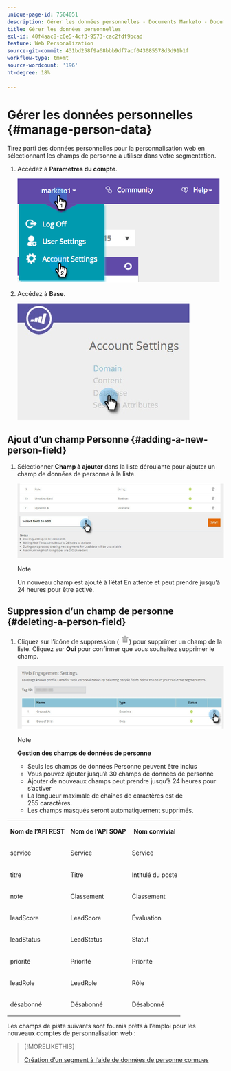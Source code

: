 ```yaml
---
unique-page-id: 7504051
description: Gérer les données personnelles - Documents Marketo - Documentation du produit
title: Gérer les données personnelles
exl-id: 40f4aac8-c6e5-4cf3-9573-cac2fdf9bcad
feature: Web Personalization
source-git-commit: 431bd258f9a68bbb9df7acf043085578d3d91b1f
workflow-type: tm+mt
source-wordcount: '196'
ht-degree: 18%

---
```


# Gérer les données personnelles {#manage-person-data}

Tirez parti des données personnelles pour la personnalisation web en sélectionnant les champs de personne à utiliser dans votre segmentation.

1. Accédez à **Paramètres du compte**.

   ![](assets/image2015-5-7-15-3a17-3a23.png)

1. Accédez à **Base**.

   ![](assets/account-settings-dropdown-database.jpg)

## Ajout d’un champ Personne {#adding-a-new-person-field}

1. Sélectionner **Champ à ajouter** dans la liste déroulante pour ajouter un champ de données de personne à la liste.

   ![](assets/add-a-person-field-hand.jpg)

   >[!NOTE]
   >
   >Un nouveau champ est ajouté à l’état En attente et peut prendre jusqu’à 24 heures pour être activé.

## Suppression d’un champ de personne {#deleting-a-person-field}

1. Cliquez sur l’icône de suppression ( ![—](assets/image2015-3-24-13-3a45-3a56.png)) pour supprimer un champ de la liste. Cliquez sur **Oui** pour confirmer que vous souhaitez supprimer le champ.

   ![](assets/web-engagement-settings-delete.jpg)

   >[!NOTE]
   >
   >**Gestion des champs de données de personne**
   >
   >* Seuls les champs de données Personne peuvent être inclus
   >* Vous pouvez ajouter jusqu’à 30 champs de données de personne
   >* Ajouter de nouveaux champs peut prendre jusqu’à 24 heures pour s’activer
   >* La longueur maximale de chaînes de caractères est de 255 caractères.
   >* Les champs masqués seront automatiquement supprimés.

<table> 
 <tbody> 
  <tr> 
   <th><p>Nom de l’API REST</p></th> 
   <th><p>Nom de l’API SOAP</p></th> 
   <th><p>Nom convivial</p></th> 
  </tr> 
  <tr> 
   <td><p>service</p></td> 
   <td><p>Service</p></td> 
   <td><p>Service</p></td> 
  </tr> 
  <tr> 
   <td><p>titre</p></td> 
   <td><p>Titre</p></td> 
   <td><p>Intitulé du poste</p></td> 
  </tr> 
  <tr> 
   <td><p>note</p></td> 
   <td><p>Classement</p></td> 
   <td><p>Classement</p></td> 
  </tr> 
  <tr> 
   <td><p>leadScore</p></td> 
   <td><p>LeadScore</p></td> 
   <td><p>Évaluation</p></td> 
  </tr> 
  <tr> 
   <td><p>leadStatus</p></td> 
   <td><p>LeadStatus</p></td> 
   <td><p>Statut</p></td> 
  </tr> 
  <tr> 
   <td><p>priorité</p></td> 
   <td><p>Priorité</p></td> 
   <td><p>Priorité</p></td> 
  </tr> 
  <tr> 
   <td><p>leadRole</p></td> 
   <td><p>LeadRole</p></td> 
   <td><p>Rôle</p></td> 
  </tr> 
  <tr> 
   <td><p>désabonné</p></td> 
   <td><p>Désabonné</p></td> 
   <td><p>Désabonné</p></td> 
  </tr> 
 </tbody> 
</table>

Les champs de piste suivants sont fournis prêts à l’emploi pour les nouveaux comptes de personnalisation web :

>[!MORELIKETHIS]
>
>[Création d’un segment à l’aide de données de personne connues](/help/marketo/product-docs/web-personalization/using-web-segments/create-a-segment-using-known-person-data.md)
